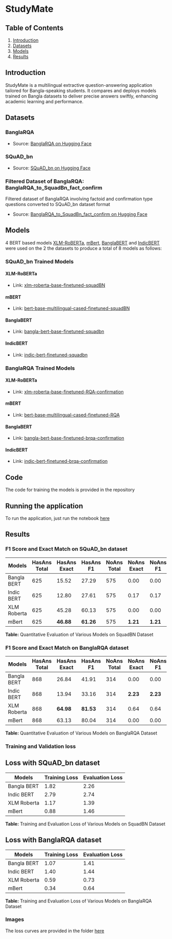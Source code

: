 # StudyMate

## Table of Contents

1. [Introduction](#introduction)
2. [Datasets](#datasets)
3. [Models](#models)
4. [Results](#results)

## Introduction

StudyMate is a multilingual extractive question-answering application tailored for Bangla-speaking students. It compares and deploys models trained on Bangla datasets to deliver precise answers swiftly, enhancing academic learning and performance.

## Datasets

### BanglaRQA

- Source: [BanglaRQA on Hugging Face](https://huggingface.co/datasets/sartajekram/BanglaRQA)

### SQuAD_bn

- Source: [SQuAD_bn on Hugging Face](https://huggingface.co/datasets/csebuetnlp/squad_bn)

### Filtered Dataset of BanglaRQA: BanglaRQA_to_SquadBn_fact_confirm

Filtered dataset of BanglaRQA involving factoid and confirmation type questions converted to SQuAD_bn dataset format

- Source: [BanglaRQA_to_SquadBn_fact_confirm on Hugging Face](https://huggingface.co/datasets/shakun42/BanglaRQA_to_SquadBn_fact_confirm)

## Models

4 BERT based models [XLM-RoBERTa](https://huggingface.co/FacebookAI/xlm-roberta-base), [mBert](https://huggingface.co/google-bert/bert-base-multilingual-cased), [BanglaBERT](https://huggingface.co/sagorsarker/bangla-bert-base) and [IndicBERT](https://huggingface.co/ai4bharat/indic-bert) were used on the 2 the datasets to produce a total of 8 models as follows:

### SQuAD_bn Trained Models

#### XLM-RoBERTa

- Link: [xlm-roberta-base-finetuned-squadBN](https://huggingface.co/AsifAbrar6/xlm-roberta-base-finetuned-squadBN)

#### mBERT

- Link: [bert-base-multilingual-cased-finetuned-squadBN](https://huggingface.co/AsifAbrar6/bert-base-multilingual-cased-finetuned-squadBN)

#### BanglaBERT

- Link: [bangla-bert-base-finetuned-squadbn](https://huggingface.co/shakun42/bangla-bert-base-finetuned-squadbn)

#### IndicBERT

- Link: [indic-bert-finetuned-squadbn](https://huggingface.co/shakun42/indic-bert-finetuned-squadbn)

### BanglaRQA Trained Models

#### XLM-RoBERTa

- Link: [xlm-roberta-base-finetuned-RQA-confirmation](https://huggingface.co/AsifAbrar6/xlm-roberta-base-finetuned-RQA-confirmation)

#### mBERT

- Link: [bert-base-multilingual-cased-finetuned-RQA](https://huggingface.co/AsifAbrar6/bert-base-multilingual-cased-finetuned-RQA)

#### BanglaBERT

- Link: [bangla-bert-base-finetuned-brqa-confirmation](https://huggingface.co/shakun42/bangla-bert-base-finetuned-brqa-confirmation)

#### IndicBERT

- Link: [indic-bert-finetuned-brqa-confirmation](https://huggingface.co/shakun42/indic-bert-finetuned-brqa-confirmation)

## Code

The code for training the models is provided in the repository

## Running the application

To run the application, just run the notebook [here](./Project_UI_Gradio.ipynb)

## Results

### F1 Score and Exact Match on SQuAD_bn dataset

<table>
  <thead>
    <tr>
      <th>Models</th>
      <th>HasAns Total</th>
      <th>HasAns Exact</th>
      <th>HasAns F1</th>
      <th>NoAns Total</th>
      <th>NoAns Exact</th>
      <th>NoAns F1</th>
      <th>Exact</th>
      <th>F1</th>
    </tr>
  </thead>
  <tbody>
    <tr>
      <td>Bangla BERT</td>
      <td>625</td>
      <td>15.52</td>
      <td>27.29</td>
      <td>575</td>
      <td>0.00</td>
      <td>0.00</td>
      <td>8.08</td>
      <td>14.22</td>
    </tr>
    <tr>
      <td>Indic BERT</td>
      <td>625</td>
      <td>12.80</td>
      <td>27.61</td>
      <td>575</td>
      <td>0.17</td>
      <td>0.17</td>
      <td>6.75</td>
      <td>14.46</td>
    </tr>
    <tr>
      <td>XLM Roberta</td>
      <td>625</td>
      <td>45.28</td>
      <td>60.13</td>
      <td>575</td>
      <td>0.00</td>
      <td>0.00</td>
      <td>23.58</td>
      <td>31.31</td>
    </tr>
    <tr>
      <td>mBert</td>
      <td>625</td>
      <td><strong>46.88</strong></td>
      <td><strong>61.26</strong></td>
      <td>575</td>
      <td><strong>1.21</strong></td>
      <td><strong>1.21</strong></td>
      <td><strong>25.00</strong></td>
      <td><strong>32.49</strong></td>
    </tr>
  </tbody>
</table>
<p><strong>Table:</strong> Quantitative Evaluation of Various Models on SquadBN Dataset</p>

### F1 Score and Exact Match on BanglaRQA dataset

<table>
  <thead>
    <tr>
      <th>Models</th>
      <th>HasAns Total</th>
      <th>HasAns Exact</th>
      <th>HasAns F1</th>
      <th>NoAns Total</th>
      <th>NoAns Exact</th>
      <th>NoAns F1</th>
      <th>Exact</th>
      <th>F1</th>
    </tr>
  </thead>
  <tbody>
    <tr>
      <td>Bangla BERT</td>
      <td>868</td>
      <td>26.84</td>
      <td>41.91</td>
      <td>314</td>
      <td>0.00</td>
      <td>0.00</td>
      <td>19.71</td>
      <td>30.77</td>
    </tr>
    <tr>
      <td>Indic BERT</td>
      <td>868</td>
      <td>13.94</td>
      <td>33.16</td>
      <td>314</td>
      <td><strong>2.23</strong></td>
      <td><strong>2.23</strong></td>
      <td>10.83</td>
      <td>24.94</td>
    </tr>
    <tr>
      <td>XLM Roberta</td>
      <td>868</td>
      <td><strong>64.98</strong></td>
      <td><strong>81.53</strong></td>
      <td>314</td>
      <td>0.64</td>
      <td>0.64</td>
      <td><strong>47.89</strong></td>
      <td><strong>60.04</strong></td>
    </tr>
    <tr>
      <td>mBert</td>
      <td>868</td>
      <td>63.13</td>
      <td>80.04</td>
      <td>314</td>
      <td>0.00</td>
      <td>0.00</td>
      <td>46.36</td>
      <td>58.78</td>
    </tr>
  </tbody>
</table>
<p><strong>Table:</strong> Quantitative Evaluation of Various Models on BanglaRQA Dataset</p>

### Training and Validation loss

## Loss with SQuAD_bn dataset

<table>
  <thead>
    <tr>
      <th>Models</th>
      <th>Training Loss</th>
      <th>Evaluation Loss</th>
    </tr>
  </thead>
  <tbody>
    <tr>
      <td>Bangla BERT</td>
      <td>1.82</td>
      <td>2.26</td>
    </tr>
    <tr>
      <td>Indic BERT</td>
      <td>2.79</td>
      <td>2.74</td>
    </tr>
    <tr>
      <td>XLM Roberta</td>
      <td>1.17</td>
      <td>1.39</td>
    </tr>
    <tr>
      <td>mBert</td>
      <td>0.88</td>
      <td>1.46</td>
    </tr>
  </tbody>
</table>
<p><strong>Table:</strong> Training and Evaluation Loss of Various Models on SquadBN Dataset</p>

## Loss with BanglaRQA dataset

<table>
  <thead>
    <tr>
      <th>Models</th>
      <th>Training Loss</th>
      <th>Evaluation Loss</th>
    </tr>
  </thead>
  <tbody>
    <tr>
      <td>Bangla BERT</td>
      <td>1.07</td>
      <td>1.41</td>
    </tr>
    <tr>
      <td>Indic BERT</td>
      <td>1.40</td>
      <td>1.44</td>
    </tr>
    <tr>
      <td>XLM Roberta</td>
      <td>0.59</td>
      <td>0.73</td>
    </tr>
    <tr>
      <td>mBert</td>
      <td>0.34</td>
      <td>0.64</td>
    </tr>
  </tbody>
</table>
<p><strong>Table:</strong> Training and Evaluation Loss of Various Models on BanglaRQA Dataset</p>

### Images

The loss curves are provided in the folder [here](./Images/)

<!--
## Evaluations

| Model                | exact              | f1                 | total | HasAns_exact       | HasAns_f1          | HasAns_total | NoAns_exact         | NoAns_f1            | NoAns_total | best_exact         | best_exact_thresh | best_f1            | best_f1_thresh |
| -------------------- | ------------------ | ------------------ | ----- | ------------------ | ------------------ | ------------ | ------------------- | ------------------- | ----------- | ------------------ | ----------------- | ------------------ | -------------- |
| BanglaBERT_Base_BRQA | 18.95093062605753  | 29.891786130011873 | 1182  | 25.806451612903224 | 40.705174200085295 | 868          | 0.0                 | 0.0                 | 314         | 26.73434856175973  | 0.0               | 31.799368113736023 | 0.0            |
| BanglaBERT_SquadBN   | 9.25               | 16.132710539947382 | 1200  | 17.44              | 30.654804236698972 | 625          | 0.34782608695652173 | 0.34782608695652173 | 575         | 47.916666666666664 | 0.0               | 47.97222222222222  | 0.0            |
| IndicBERT-BanglaRQA  | 10.829103214890017 | 24.94270420474983  | 1182  | 13.940092165898617 | 33.159304573749196 | 868          | 2.229299363057325   | 2.229299363057325   | 314         | 26.56514382402707  | 0.0               | 27.684840734822945 | 0.0            |
| IndicBERT-SquadBN    | 6.75               | 14.464655088919802 | 1200  | 12.8               | 27.61213777072602  | 625          | 0.17391304347826086 | 0.17391304347826086 | 575         | 47.916666666666664 | 0.0               | 47.916666666666664 | 0.0            |
| XLM-Base-RQA         | 47.88494077834179  | 60.038975495562674 | 1182  | 64.97695852534562  | 81.5277293038653   | 868          | 0.6369426751592356  | 0.6369426751592356  | 314         | 47.71573604060914  | 0.0               | 59.86977075782999  | 0.0            |
| XLM-Base-SquadBN     | 23.583333333333332 | 31.319512540836108 | 1200  | 45.28              | 60.133464078405325 | 625          | 0.0                 | 0.0                 | 575         | 48.0               | 0.0               | 48.0               | 0.0            |
| mBert-Base-RQA       | 46.36209813874788  | 58.77937274709887  | 1182  | 63.133640552995395 | 80.04287855653325  | 868          | 0.0                 | 0.0                 | 314         | 46.36209813874788  | 0.0               | 58.77937274709885  | 0.0            |
| mBert-Base-SquadBN   | 25.0               | 32.49190584742056  | 1200  | 46.88              | 61.26445922704749  | 625          | 1.2173913043478262  | 1.2173913043478262  | 575         | 48.0               | 0.0               | 48.0               | 0.0            |

```

``` -->
